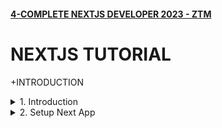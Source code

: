 #### [4-COMPLETE NEXTJS DEVELOPER 2023 - ZTM](/courses/react/4.md)

# NEXTJS TUTORIAL

+INTRODUCTION

<details>
  <summary>1. Introduction </summary>

# Introduction

![image](https://github.com/omeatai/My-Tutorials/assets/32337103/d43dc0a4-431c-4e13-84c7-398544b6327d)
![image](https://github.com/omeatai/My-Tutorials/assets/32337103/9b63b39e-2f56-4aa8-b66f-122d5523c16b)
![image](https://github.com/omeatai/My-Tutorials/assets/32337103/f3a13054-0683-443a-a6ac-c7708f32a536)
![image](https://github.com/omeatai/My-Tutorials/assets/32337103/d3436004-d547-47f5-a5bd-7742a9f30cf4)
![image](https://github.com/omeatai/My-Tutorials/assets/32337103/cbed16b2-2d5f-4b0d-9930-ce13acb7b307)
![image](https://github.com/omeatai/My-Tutorials/assets/32337103/97bb191c-f27a-476b-9bec-8c377b7c839c)
![image](https://github.com/omeatai/My-Tutorials/assets/32337103/691548e8-62ec-41d1-9db4-881dd89b15e0)
![image](https://github.com/omeatai/My-Tutorials/assets/32337103/4611240a-1722-4ab7-93ea-4ab16a12a123)
![image](https://github.com/omeatai/My-Tutorials/assets/32337103/bfce4eb1-16ed-4ad0-a3ba-a271649fb55d)
![image](https://github.com/omeatai/My-Tutorials/assets/32337103/a9679896-0c93-45c6-81d5-e96977afbd22)
![image](https://github.com/omeatai/My-Tutorials/assets/32337103/79dae223-6bbc-4406-b573-be87b40a61bb)
![image](https://github.com/omeatai/My-Tutorials/assets/32337103/b630878c-ffb8-49c6-b881-a1031ae7e21e)
![image](https://github.com/omeatai/My-Tutorials/assets/32337103/e379ab3a-82ca-48f7-8774-98e9f500efcd)



</details>

<details>
  <summary>2. Setup Next App </summary>

# Setup Next App

```js

```

```js

```

```js

```

```js

```

```js

```

```js

```

```js

```

```js

```

```js

```

```js

```

```js

```

```js

```

```js

```

```js

```


</details>

